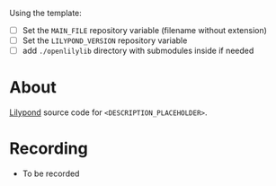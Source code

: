 Using the template:

- [ ] Set the `MAIN_FILE` repository variable (filename without extension)
- [ ] Set the `LILYPOND_VERSION` repository variable
- [ ] add `./openlilylib` directory with submodules inside if needed

# About

[Lilypond](https://lilypond.org/) source code for `<DESCRIPTION_PLACEHOLDER>`.

# Recording

- To be recorded
